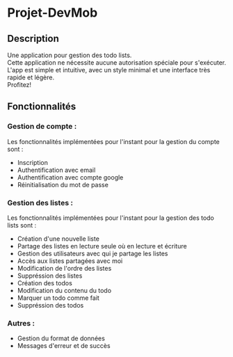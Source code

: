 # Projet-DevMob
## Description
Une application pour gestion des todo lists.  
Cette application ne nécessite aucune autorisation spéciale pour s'exécuter.  
L'app est simple et intuitive, avec un style minimal et une interface très rapide et légère.  
Profitez!

## Fonctionnalités
### Gestion de compte :
Les fonctionnalités implémentées pour l'instant pour la gestion du compte sont :
* Inscription
* Authentification avec email
* Authentification avec compte google
* Réinitialisation du mot de passe
### Gestion des listes :
Les fonctionnalités implémentées pour l'instant pour la gestion des todo lists sont :
* Création d'une nouvelle liste
* Partage des listes en lecture seule où en lecture et écriture
* Gestion des utilisateurs avec qui je partage les listes
* Accès aux listes partagées avec moi
* Modification de l'ordre des listes
* Suppréssion des listes
* Création des todos
* Modification du contenu du todo
* Marquer un todo comme fait
* Suppréssion des todos
### Autres :
* Gestion du format de données
* Messages d'erreur et de succès
